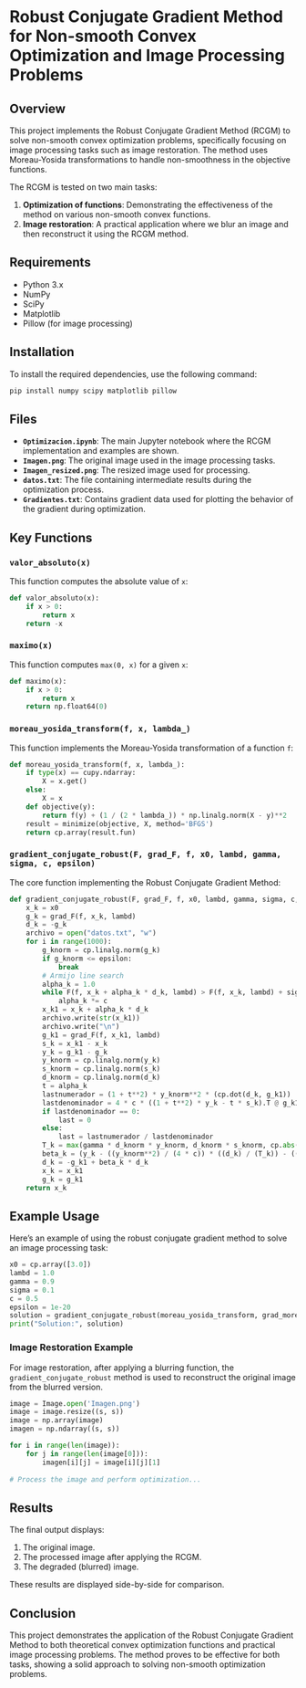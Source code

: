 # Robust Conjugate Gradient Method for Non-smooth Convex Optimization and Image Processing Problems

## Overview
This project implements the Robust Conjugate Gradient Method (RCGM) to solve non-smooth convex optimization problems, specifically focusing on image processing tasks such as image restoration. The method uses Moreau-Yosida transformations to handle non-smoothness in the objective functions.

The RCGM is tested on two main tasks:
1. **Optimization of functions**: Demonstrating the effectiveness of the method on various non-smooth convex functions.
2. **Image restoration**: A practical application where we blur an image and then reconstruct it using the RCGM method.

## Requirements
- Python 3.x
- NumPy
- SciPy
- Matplotlib
- Pillow (for image processing)

## Installation

To install the required dependencies, use the following command:

```bash
pip install numpy scipy matplotlib pillow
```

## Files
- **`Optimizacion.ipynb`**: The main Jupyter notebook where the RCGM implementation and examples are shown.
- **`Imagen.png`**: The original image used in the image processing tasks.
- **`Imagen_resized.png`**: The resized image used for processing.
- **`datos.txt`**: The file containing intermediate results during the optimization process.
- **`Gradientes.txt`**: Contains gradient data used for plotting the behavior of the gradient during optimization.

## Key Functions

### `valor_absoluto(x)`
This function computes the absolute value of `x`:

```python
def valor_absoluto(x):
    if x > 0:
        return x
    return -x
```

### `maximo(x)`
This function computes `max(0, x)` for a given `x`:

```python
def maximo(x):
    if x > 0:
        return x
    return np.float64(0)
```

### `moreau_yosida_transform(f, x, lambda_)`
This function implements the Moreau-Yosida transformation of a function `f`:

```python
def moreau_yosida_transform(f, x, lambda_):
    if type(x) == cupy.ndarray:
        X = x.get()
    else:
        X = x
    def objective(y):
        return f(y) + (1 / (2 * lambda_)) * np.linalg.norm(X - y)**2
    result = minimize(objective, X, method='BFGS')
    return cp.array(result.fun)
```

### `gradient_conjugate_robust(F, grad_F, f, x0, lambd, gamma, sigma, c, epsilon)`
The core function implementing the Robust Conjugate Gradient Method:

```python
def gradient_conjugate_robust(F, grad_F, f, x0, lambd, gamma, sigma, c, epsilon):
    x_k = x0
    g_k = grad_F(f, x_k, lambd)
    d_k = -g_k
    archivo = open("datos.txt", "w")
    for i in range(1000):
        g_knorm = cp.linalg.norm(g_k)
        if g_knorm <= epsilon:
            break
        # Armijo line search
        alpha_k = 1.0
        while F(f, x_k + alpha_k * d_k, lambd) > F(f, x_k, lambd) + sigma * alpha_k * cp.dot(g_k, d_k):
            alpha_k *= c
        x_k1 = x_k + alpha_k * d_k
        archivo.write(str(x_k1))
        archivo.write("\n")
        g_k1 = grad_F(f, x_k1, lambd)
        s_k = x_k1 - x_k
        y_k = g_k1 - g_k
        y_knorm = cp.linalg.norm(y_k)
        s_knorm = cp.linalg.norm(s_k)
        d_knorm = cp.linalg.norm(d_k)
        t = alpha_k
        lastnumerador = (1 + t**2) * y_knorm**2 * (cp.dot(d_k, g_k1))
        lastdenominador = 4 * c * ((1 + t**2) * y_k - t * s_k).T @ g_k1
        if lastdenominador == 0:
            last = 0
        else:
            last = lastnumerador / lastdenominador
        T_k = max(gamma * d_knorm * y_knorm, d_knorm * s_knorm, cp.abs(cp.dot(d_k, y_k)), last)
        beta_k = (y_k - ((y_knorm**2) / (4 * c)) * ((d_k) / (T_k)) - ((t) / (1 + t**2)) * s_k).T * g_k1 / T_k
        d_k = -g_k1 + beta_k * d_k
        x_k = x_k1
        g_k = g_k1
    return x_k
```

## Example Usage

Here’s an example of using the robust conjugate gradient method to solve an image processing task:

```python
x0 = cp.array([3.0])
lambd = 1.0
gamma = 0.9
sigma = 0.1
c = 0.5
epsilon = 1e-20
solution = gradient_conjugate_robust(moreau_yosida_transform, grad_moreau_yosida_transform, valor_absoluto, x0, lambd, gamma, sigma, c, epsilon)
print("Solution:", solution)
```

### Image Restoration Example

For image restoration, after applying a blurring function, the `gradient_conjugate_robust` method is used to reconstruct the original image from the blurred version.

```python
image = Image.open('Imagen.png')
image = image.resize((s, s))
image = np.array(image)
imagen = np.ndarray((s, s))

for i in range(len(image)):
    for j in range(len(image[0])):
        imagen[i][j] = image[i][j][1]
        
# Process the image and perform optimization...
```

## Results

The final output displays:
1. The original image.
2. The processed image after applying the RCGM.
3. The degraded (blurred) image.

These results are displayed side-by-side for comparison.

## Conclusion

This project demonstrates the application of the Robust Conjugate Gradient Method to both theoretical convex optimization functions and practical image processing problems. The method proves to be effective for both tasks, showing a solid approach to solving non-smooth optimization problems.

